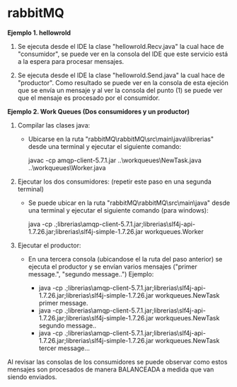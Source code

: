 # rabbitMQ

<b>Ejemplo 1. hellowrold</b>

1. Se ejecuta desde el IDE la clase "hellowrold.Recv.java" la cual hace de "consumidor", se puede ver en la consola del IDE que este servicio está a la 
espera para procesar mensajes.

2. Se ejecuta desde el IDE la clase "hellowrold.Send.java" la cual hace de "productor". Como resultado se puede ver en la consola de esta ejeción que se envía 
un mensaje y al ver la consola del punto (1) se puede ver que el mensaje es procesado por el consumidor.



<b>Ejemplo 2. Work Queues (Dos consumidores y un productor)</b>

1. Compilar las clases java: 
    * Ubicarse en la ruta "rabbitMQ\rabbitMQ\src\main\java\librerias" desde una terminal y ejecutar el siguiente comando:
    
      javac -cp amqp-client-5.7.1.jar ..\workqueues\NewTask.java ..\workqueues\Worker.java
      
2. Ejecutar los dos consumidores: (repetir este paso en una segunda terminal)
    * Se puede ubicar en la ruta "rabbitMQ\rabbitMQ\src\main\java" desde una terminal y ejecutar el siguiente comando (para windows):

      java -cp .;librerias\amqp-client-5.7.1.jar;librerias\slf4j-api-1.7.26.jar;librerias\slf4j-simple-1.7.26.jar workqueues.Worker
      
3. Ejecutar el productor:
    * En una tercera consola (ubicandose el la ruta del paso anterior) se ejecuta el productor y se envían varios mensajes ("primer message.", "segundo message..")
    Ejemplo: 
    
      * java -cp .;librerias\amqp-client-5.7.1.jar;librerias\slf4j-api-1.7.26.jar;librerias\slf4j-simple-1.7.26.jar workqueues.NewTask primer message.
      * java -cp .;librerias\amqp-client-5.7.1.jar;librerias\slf4j-api-1.7.26.jar;librerias\slf4j-simple-1.7.26.jar workqueues.NewTask segundo message..
      * java -cp .;librerias\amqp-client-5.7.1.jar;librerias\slf4j-api-1.7.26.jar;librerias\slf4j-simple-1.7.26.jar workqueues.NewTask tercer message...
      
 Al revisar las consolas de los consumidores se puede observar como estos mensajes son procesados de manera BALANCEADA a medida que van siendo enviados.
      
